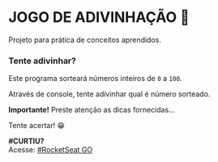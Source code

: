 # JOGO DE ADIVINHAÇÃO 🎯

Projeto para prática de conceitos aprendidos.

### Tente adivinhar?

Este programa sorteará números inteiros de `0` a `100`.

Através de console, tente adivinhar qual é número sorteado.

**Importante!** Preste atenção as dicas fornecidas...

Tente acertar! 😁

**#CURTIU?**\
Acesse: [#RocketSeat GO](https://app.rocketseat.com.br/cart/rocketseat-one?referral=igor-lopes-1566521677&coupon=indicamgm&utm_source=platform&utm_medium=organic&utm_campaign=venda&utm_term=mgm&utm_content=indication-lp_one)